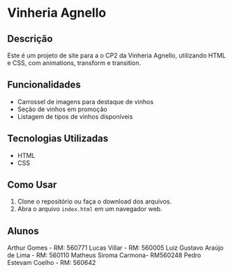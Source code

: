# Vinheria Agnello

## Descrição
Este é um projeto de site para a o CP2 da Vinheria Agnello, utilizando HTML e CSS, com animations, transform e transition.

## Funcionalidades
- Carrossel de imagens para destaque de vinhos
- Seção de vinhos em promoção
- Listagem de tipos de vinhos disponíveis

## Tecnologias Utilizadas
- HTML
- CSS

## Como Usar
1. Clone o repositório ou faça o download dos arquivos.
2. Abra o arquivo `index.html` em um navegador web.

## Alunos
Arthur Gomes - RM: 560771
Lucas Villar - RM: 560005
Luiz Gustavo Araújo de Lima - RM: 560110
Matheus Siroma Carmona- RM560248
Pedro Estevam Coelho - RM: 560642
